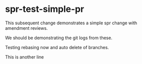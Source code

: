 # spr-test-simple-pr


This subsequent change demonstrates a simple spr change with amendment reviews. 

We should be demonstrating the git logs from these. 

Testing rebasing now and auto delete of branches.

This is another line 
